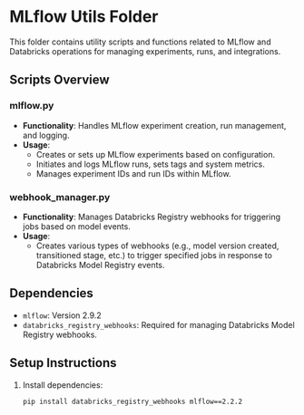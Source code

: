 # MLflow Utils Folder

This folder contains utility scripts and functions related to MLflow and Databricks operations for managing experiments, runs, and integrations.

## Scripts Overview

### mlflow.py

- **Functionality**: Handles MLflow experiment creation, run management, and logging.
- **Usage**:
  - Creates or sets up MLflow experiments based on configuration.
  - Initiates and logs MLflow runs, sets tags and system metrics.
  - Manages experiment IDs and run IDs within MLflow.


### webhook_manager.py

- **Functionality**: Manages Databricks Registry webhooks for triggering jobs based on model events.
- **Usage**:
  - Creates various types of webhooks (e.g., model version created, transitioned stage, etc.) to trigger specified jobs in response to Databricks Model Registry events.

## Dependencies

- `mlflow`: Version 2.9.2
- `databricks_registry_webhooks`: Required for managing Databricks Model Registry webhooks.

## Setup Instructions

1. Install dependencies:
   ```bash
   pip install databricks_registry_webhooks mlflow==2.2.2
